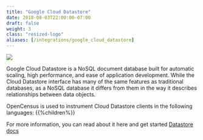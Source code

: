 ```yaml
---
title: "Google Cloud Datastore"
date: 2018-08-03T22:00:00-07:00
draft: false
weight: 3
class: "resized-logo"
aliases: [/integrations/google_cloud_datastore]
---
```


![](/images/google_cloud_datastore.jpeg)

Google Cloud Datastore is a NoSQL document database built for automatic scaling, high performance, and ease of application development. While the Cloud Datastore interface has many of the same features as traditional databases, as a NoSQL database it differs from them in the way it describes relationships between data objects.

OpenCensus is used to instrument Cloud Datastore clients in the following languages:
{{%children%}}

For more information, you can read about it here and get started [Datastore docs](https://cloud.google.com/datastore/docs/)
